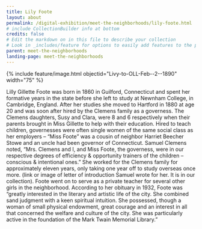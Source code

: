 ```yaml
---
title: Lily Foote
layout: about
permalink: /digital-exhibition/meet-the-neighborhoods/lily-foote.html
# include CollectionBuilder info at bottom
credits: false
# Edit the markdown on in this file to describe your collection
# Look in _includes/feature for options to easily add features to the page
parent: meet-the-neighborhoods
landing-page: meet-the-neighborhoods
---
```


{% include feature/image.html objectid="Livy-to-OLL-Feb--2--1890" width="75" %}

Lilly Gillette Foote was born in 1860 in Guilford, Connecticut and spent her formative years in the state before she left to study at Newnham College, in Cambridge, England. After her studies she moved to Hartford in 1880 at age 20 and was soon after hired by the Clemens family as a governess. The Clemens daughters, Susy and Clara, were 8 and 6 respectively when their parents brought in Miss Gillette to help with their education. Hired to teach children, governesses were often single women of the same social class as her employers – “Miss Foote” was a cousin of neighbor Harriet Beecher Stowe and an uncle had been governor of Connecticut. Samuel Clemens noted, “Mrs. Clemens and I, and Miss Foote, the governess, were in our respective degrees of efficiency & opportunity trainers of the children – conscious & intentional ones.” She worked for the Clemens family for approximately eleven years, only taking one year off to study overseas once more. (link or image of letter of introduction Samuel wrote for her. It is in our collection). Foote went on to serve as a private teacher for several other girls in the neighborhood. According to her obituary in 1932, Foote was “greatly interested in the literary and artistic life of the city. She combined sand judgment with a keen spiritual intuition. She possessed, though a woman of small physical endowment, great courage and an interest in all that concerned the welfare and culture of the city. She was particularly active in the foundation of the Mark Twain Memorial Library.”  